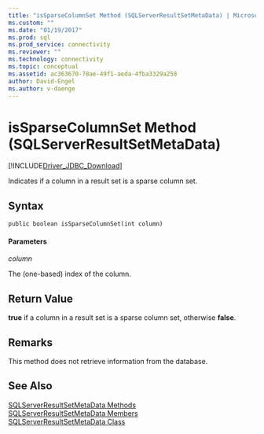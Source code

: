 ```yaml
---
title: "isSparseColumnSet Method (SQLServerResultSetMetaData) | Microsoft Docs"
ms.custom: ""
ms.date: "01/19/2017"
ms.prod: sql
ms.prod_service: connectivity
ms.reviewer: ""
ms.technology: connectivity
ms.topic: conceptual
ms.assetid: ac363670-78ae-49f1-aeda-4fba3329a258
author: David-Engel
ms.author: v-daenge
---
```

# isSparseColumnSet Method (SQLServerResultSetMetaData)
[!INCLUDE[Driver_JDBC_Download](../../../includes/driver_jdbc_download.md)]

  Indicates if a column in a result set is a sparse column set.  
  
## Syntax  
  
```scr  
public boolean isSparseColumnSet(int column)  
```  
  
#### Parameters  
 *column*  
  
 The (one-based) index of the column.  
  
## Return Value  
 **true** if a column in a result set is a sparse column set, otherwise **false**.  
  
## Remarks  
 This method does not retrieve information from the database.  
  
## See Also  
 [SQLServerResultSetMetaData Methods](../../../connect/jdbc/reference/sqlserverresultsetmetadata-methods.md)   
 [SQLServerResultSetMetaData Members](../../../connect/jdbc/reference/sqlserverresultsetmetadata-members.md)   
 [SQLServerResultSetMetaData Class](../../../connect/jdbc/reference/sqlserverresultsetmetadata-class.md)  
  
  
